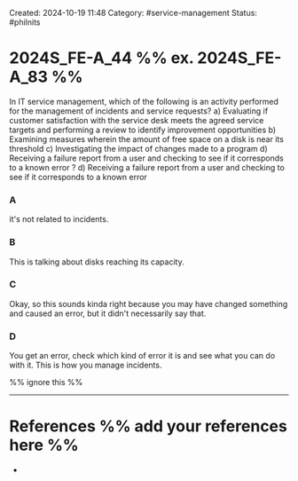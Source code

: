 Created: 2024-10-19 11:48
Category: #service-management
Status: #philnits



# 2024S_FE-A_44 %% ex. 2024S_FE-A_83 %%

In IT service management, which of the following is an activity performed for the
management of incidents and service requests?
a) Evaluating if customer satisfaction with the service desk meets the agreed service targets
and performing a review to identify improvement opportunities
b) Examining measures wherein the amount of free space on a disk is near its threshold
c) Investigating the impact of changes made to a program
d) Receiving a failure report from a user and checking to see if it corresponds to a known
error
?
d) Receiving a failure report from a user and checking to see if it corresponds to a known
error
### A
it's not related to incidents.

### B
This is talking about disks reaching its capacity.

### C
Okay, so this sounds kinda right because you may have changed something and caused an error, but it didn't necessarily say that.

### D
You get an error, check which kind of error it is and see what you can do with it. This is how you manage incidents.




%% ignore this %%
<!--SR:!2024-10-21,1,230-->
---









# References %% add your references here %%
- 